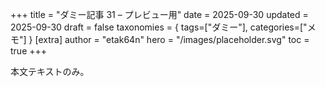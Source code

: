 +++
title = "ダミー記事 31 – プレビュー用"
date = 2025-09-30
updated = 2025-09-30
draft = false
taxonomies = { tags=["ダミー"], categories=["メモ"] }
[extra]
author = "etak64n"
hero = "/images/placeholder.svg"
toc = true
+++

本文テキストのみ。

